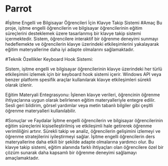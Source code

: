 # Parrot

#İşitme Engelli ve Bilgisayar Öğrencileri İçin Klavye Takip Sistemi
#Amaç
Bu proje, işitme engelli öğrencilerin ve bilgisayar öğrencilerinin eğitim süreçlerini desteklemek üzere tasarlanmış bir klavye takip sistemi içermektedir. Sistem, öğrencilere interaktif bir öğrenme deneyimi sunmayı hedeflemekte ve öğrencilerin klavye üzerindeki etkileşimlerini yakalayarak eğitim materyallerine daha iyi adapte olmalarını sağlamaktadır.

#Teknik Özellikler
Keyboard Hook Sistemi:

Sistem, işitme engelli ve bilgisayar öğrencilerinin klavye üzerindeki her türlü etkileşimini izlemek için bir keyboard hook sistemi içerir.
Windows API veya benzer platform spesifik araçlar kullanılarak klavye etkileşimleri sürekli olarak izlenir.

Eğitim Materyali Entegrasyonu:
İşlenen klavye verileri, öğrencinin öğrenme ihtiyaçlarına uygun olarak belirlenen eğitim materyalleriyle entegre edilir.
Sesli geri bildirim, görsel yardımlar veya metin tabanlı bilgiler gibi çeşitli öğrenme materyalleri kullanılabilir.

#Sonuçlar ve Faydalar
İşitme engelli öğrencilerin ve bilgisayar öğrencilerinin eğitim süreçlerini kişiselleştirilmiş ve etkileşimli hale getirerek öğrenme verimliliğini artırır.
Sürekli takip ve analiz, öğrencilerin gelişimini izlemeyi ve öğrenme stratejilerini iyileştirmeyi sağlar.
İşitme engelli öğrencilerin ders materyallerine daha etkili bir şekilde adapte olmalarına yardımcı olur.
Bu klavye takip sistemi, eğitim alanında farklı ihtiyaçları olan öğrencilere özel bir çözüm sunarak daha kapsamlı bir öğrenme deneyimi sağlamayı amaçlamaktadır.
